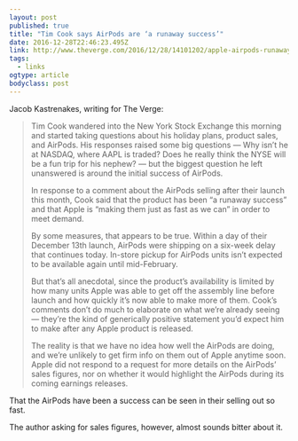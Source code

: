 ```yaml
---
layout: post 
published: true 
title: "Tim Cook says AirPods are ‘a runaway success’" 
date: 2016-12-28T22:46:23.495Z 
link: http://www.theverge.com/2016/12/28/14101202/apple-airpods-runaway-success-tim-cook-no-sales-figures 
tags:
  - links
ogtype: article 
bodyclass: post 
---
```


Jacob Kastrenakes, writing for The Verge:

> Tim Cook wandered into the New York Stock Exchange this morning and started taking questions about his holiday plans, product sales, and AirPods. His responses raised some big questions — Why isn’t he at NASDAQ, where AAPL is traded? Does he really think the NYSE will be a fun trip for his nephew? — but the biggest question he left unanswered is around the initial success of AirPods.
> 
> In response to a comment about the AirPods selling after their launch this month, Cook said that the product has been “a runaway success” and that Apple is “making them just as fast as we can” in order to meet demand.
> 
> By some measures, that appears to be true. Within a day of their December 13th launch, AirPods were shipping on a six-week delay that continues today. In-store pickup for AirPods units isn’t expected to be available again until mid-February.
> 
> But that’s all anecdotal, since the product’s availability is limited by how many units Apple was able to get off the assembly line before launch and how quickly it’s now able to make more of them. Cook’s comments don’t do much to elaborate on what we’re already seeing — they’re the kind of generically positive statement you’d expect him to make after any Apple product is released.
> 
> The reality is that we have no idea how well the AirPods are doing, and we’re unlikely to get firm info on them out of Apple anytime soon. Apple did not respond to a request for more details on the AirPods’ sales figures, nor on whether it would highlight the AirPods during its coming earnings releases.

That the AirPods have been a success can be seen in their selling out so fast. 

The author asking for sales figures, however,  almost sounds bitter about it.
